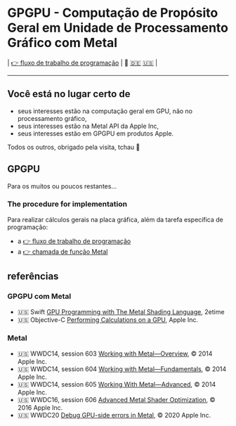 # GPGPU - Computação de Propósito Geral em Unidade de Processamento Gráfico com Metal

| [👉 fluxo de trabalho de programação](./GPUWorkflow/README.pt.md) | 🫵 [🇩🇪](README.de.md) [🇺🇸](README.md) | 

---

## Você está no lugar certo de

* seus interesses estão na computação geral em GPU, não no processamento gráfico,
* seus interesses estão na Metal API da Apple Inc,
* seus interesses estão em GPGPU em produtos Apple.

Todos os outros, obrigado pela visita, tchau 👋

## GPGPU

Para os muitos ou poucos restantes...

### The procedure for implementation

Para realizar cálculos gerais na placa gráfica, além da tarefa específica de programação: 

* a [👉 fluxo de trabalho de programação](./GPUWorkflow/README.pt.md)
* a [👉 chamada de função Metal](./GPUFunctions/README.pt.md)


## referências

### GPGPU com Metal

* 🇺🇸 Swift [GPU Programming with The Metal Shading Language](https://www.youtube.com/watch?v=VQK28rRK6OU), 2etime
* 🇺🇸 Objective-C [Performing Calculations on a GPU](https://developer.apple.com/documentation/metal/performing_calculations_on_a_gpu), Apple Inc.

### Metal

* 🇺🇸 WWDC14, session 603 [Working with Metal—Overview](https://devstreaming-cdn.apple.com/videos/wwdc/2014/603xx33n8igr5n1/603/603_working_with_metal_overview.pdf), © 2014 Apple Inc.
* 🇺🇸 WWDC14, session 604 [Working with Metal—Fundamentals](https://devstreaming-cdn.apple.com/videos/wwdc/2014/604xxg7crkljcr8/604/604_working_with_metal_fundamentals.pdf), © 2014 Apple Inc.
* 🇺🇸 WWDC14, session 605 [Working With Metal—Advanced](https://devstreaming-cdn.apple.com/videos/wwdc/2014/605xxygcz4pd0h6/605/605_working_with_metal_advanced.pdf), © 2014 Apple Inc.
* 🇺🇸 WWDC16, session 606 [Advanced Metal Shader Optimization](https://devstreaming-cdn.apple.com/videos/wwdc/2016/606oluchfgwakjbymy8/606/606_advanced_metal_shader_optimization.pdf), © 2016 Apple Inc.
* 🇺🇸 WWDC20 [Debug GPU-side errors in Metal](https://developer.apple.com/videos/play/wwdc2020/10616/), © 2020 Apple Inc.
